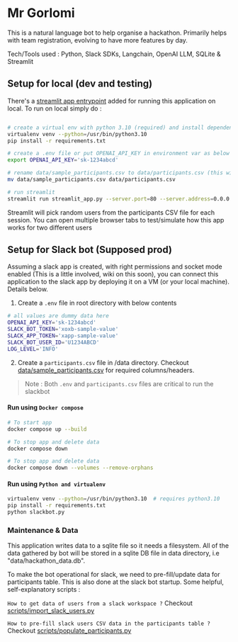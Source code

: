 # Mr Gorlomi
This is a natural language bot to help organise a hackathon. Primarily helps with team registration, evolving to have more features by day.

Tech/Tools used : Python, Slack SDKs, Langchain, OpenAI LLM, SQLite & Streamlit


## Setup for local (dev and testing)
There's a [streamlit app entrypoint](streamlit_app.py) added for running this application on local. To run on local simply do :
```bash

# create a virtual env with python 3.10 (required) and install dependencies
virtualenv venv --python=/usr/bin/python3.10
pip install -r requirements.txt

# create a .env file or put OPENAI_API_KEY in environment var as below
export OPENAI_API_KEY='sk-1234abcd'

# rename data/sample_participants.csv to data/participants.csv (this will ensure you have a valid list of participants on local to test with)
mv data/sample_participants.csv data/participants.csv

# run streamlit
streamlit run streamlit_app.py --server.port=80 --server.address=0.0.0.0
```
Streamlit will pick random users from the participants CSV file for each session. You can open multiple browser tabs to test/simulate how this app works for two different users

## Setup for Slack bot (Supposed prod)
Assuming a slack app is created, with right permissions and socket mode enabled (This is a little involved, wiki on this soon), you can connect this application to the slack app by deploying it on a VM (or your local machine). Details below.

1. Create a `.env` file in root directory with below contents
```bash
# all values are dummy data here
OPENAI_API_KEY='sk-1234abcd'
SLACK_BOT_TOKEN='xoxb-sample-value'
SLACK_APP_TOKEN='xapp-sample-value'
SLACK_BOT_USER_ID='U1234ABCD'
LOG_LEVEL='INFO'
```

2. Create a `participants.csv` file in /data directory. Checkout [data/sample_participants.csv](data/sample_participants.csv) for required columns/headers.

> Note : Both `.env` and `participants.csv` files are critical to run the slackbot

#### Run using `Docker compose`
```bash
# To start app
docker compose up --build

# To stop app and delete data
docker compose down

# To stop app and delete data
docker compose down --volumes --remove-orphans
```

#### Run using `Python and virtualenv`
```bash
virtualenv venv --python=/usr/bin/python3.10  # requires python3.10
pip install -r requirements.txt
python slackbot.py
```


### Maintenance & Data
This application writes data to a sqlite file so it needs a filesystem. All of the data gathered by bot will be stored in a sqlite DB file in data directory, i.e "data/hackathon_data.db".

To make the bot operational for slack, we need to pre-fill/update data for participants table. This is also done at the slack bot startup. Some helpful, self-explanatory scripts :

`How to get data of users from a slack workspace ?` 
Checkout [scripts/import_slack_users.py](scripts/import_slack_users.py)

`How to pre-fill slack users CSV data in the participants table ?`
Checkout [scripts/populate_participants.py](scripts/populate_participants.py)
